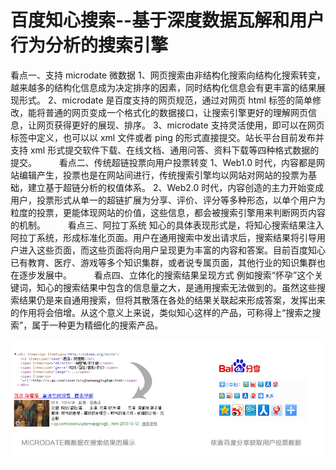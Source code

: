 # 百度知心搜索--基于深度数据瓦解和用户行为分析的搜索引擎

看点一、支持 microdate 微数据
1、网页搜索由非结构化搜索向结构化搜索转变，越来越多的结构化信息成为决定排序的因素，同时结构化信息会有更丰富的结果展现形式。
2、microdate 是百度支持的网页规范，通过对网页 html 标签的简单修改，能将普通的网页变成一个格式化的数据接口，让搜索引擎更好的理解网页信息，让网页获得更好的展现、排序。
3、microdate 支持灵活使用，即可以在网页标签中定义，也可以以 xml 文件或者 ping 的形式直接提交。站长平台目前发布并支持 xml 形式提交软件下载、在线文档、通用问答、资料下载等四种格式数据的提交。
　　
看点二、传统超链投票向用户投票转变
1、Web1.0 时代，内容都是网站编辑产生，投票也是在网站间进行，传统搜索引擎均以网站对网站的投票为基础，建立基于超链分析的权值体系。
2、Web2.0 时代，内容创造的主力开始变成用户，投票形式从单一的超链扩展为分享、评价、评分等多种形态，以单个用户为粒度的投票，更能体现网站的价值，这些信息，都会被搜索引擎用来判断网页内容的机制。
　　
看点三、阿拉丁系统
知心的具体表现形式是，将知心搜索结果注入阿拉丁系统，形成标准化页面。用户在通用搜索中发出请求后，搜索结果将引导用户进入这些页面，而这些页面将向用户呈现更为丰富的内容和答案。目前百度知心已有教育、医疗、游戏等多个知识集群，或者说专属页面，其他行业的知识集群也在逐步发展中。
　　
看点四、立体化的搜索结果呈现方式
例如搜索“怀孕”这个关键词，知心的搜索结果中包含的信息量之大，是通用搜索无法做到的。虽然这些搜索结果仍是来自通用搜索，但将其散落在各处的结果关联起来形成答案，发挥出来的作用将会倍增。从这个意义上来说，类似知心这样的产品，可称得上“搜索之搜索”，属于一种更为精细化的搜索产品。

![](images/2.png)